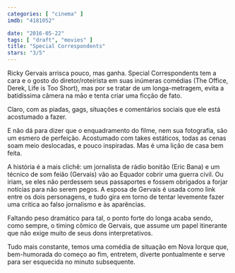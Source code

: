 ```yaml
---
categories: [ "cinema" ]
imdb: "4181052"

date: "2016-05-22"
tags: [ "draft", "movies" ]
title: "Special Correspondents"
stars: "3/5"
---
```

Ricky Gervais arrisca pouco, mas ganha. Special Correspondents tem a cara e o gosto do diretor/roteirista em suas inúmeras comédias (The Office, Derek, Life is Too Short), mas por se tratar de um longa-metragem, evita a batidíssima câmera na mão e tenta criar uma ficção de fato.

Claro, com as piadas, gags, situações e comentários sociais que ele está acostumado a fazer.

E não dá para dizer que o enquadramento do filme, nem sua fotografia, são um esmero de perfeição. Acostumado com takes estáticos, todas as cenas soam meio deslocadas, e pouco inspiradas. Mas é uma lição de casa bem feita.

A história é a mais clichê: um jornalista de rádio bonitão (Eric Bana) e um técnico de som feião (Gervais) vão ao Equador cobrir uma guerra civil. Ou iriam, se eles não perdessem seus passaportes e fossem obrigados a forjar notícias para não serem pegos. A esposa de Gervais é usada como link entre os dois personagens, e tudo gira em torno de tentar levemente fazer uma crítica ao falso jornalismo e às aparências.

Faltando peso dramático para tal, o ponto forte do longa acaba sendo, como sempre, o timing cômico de Gervais, que assume um papel itinerante que não exige muito de seus dons interpretativos.

Tudo mais constante, temos uma comédia de situação em Nova Iorque que, bem-humorada do começo ao fim, entretem, diverte pontualmente e serve para ser esquecida no minuto subsequente.

